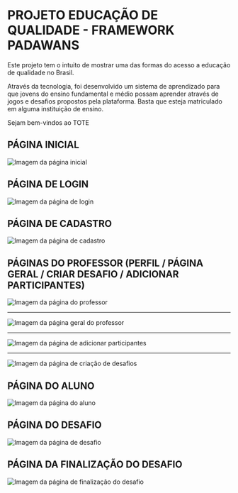 <h1> PROJETO EDUCAÇÃO DE QUALIDADE - FRAMEWORK PADAWANS </h1>


<p> Este projeto tem o intuito de mostrar uma das formas do acesso a educação de qualidade no Brasil.</p>
<p> Através da tecnologia, foi desenvolvido um sistema de aprendizado para que jovens do ensino fundamental e médio possam aprender através de jogos e
desafios propostos pela plataforma. Basta que esteja matriculado em alguma instituição de ensino.</p>
<p>Sejam bem-vindos ao TOTE</p>


## PÁGINA INICIAL

<img src="https://i.imgur.com/Fj8PzIF.png" alt="Imagem da página inicial">


## PÁGINA DE LOGIN

<img src="https://i.imgur.com/gktOyRw.png" alt="Imagem da página de login">

## PÁGINA DE CADASTRO

<img src="https://i.imgur.com/yZP4CQF.png" alt="Imagem da página de cadastro">

## PÁGINAS DO PROFESSOR (PERFIL / PÁGINA GERAL / CRIAR DESAFIO / ADICIONAR PARTICIPANTES)

<img src="https://i.imgur.com/b7xMPkF.png" alt="Imagem da página do professor">
<hr>
<img src="https://i.imgur.com/cmhRLPk.png" alt="Imagem da página geral do professor">
<hr>
<img src="https://i.imgur.com/pWp4gd2.png" alt="Imagem da página de adicionar participantes">
<hr>
<img src="https://i.imgur.com/KNBmX6B.png" alt="Imagem da página de criação de desafios">

## PÁGINA DO ALUNO

<img src="https://i.imgur.com/j7G0iJo.png" alt="Imagem da página do aluno">

## PÁGINA DO DESAFIO

<img src="https://i.imgur.com/1w5cB9K.png" alt="Imagem da página de desafio">

## PÁGINA DA FINALIZAÇÃO DO DESAFIO

<img src="https://i.imgur.com/oL81xaJ.png" alt="Imagem da página de finalização do desafio">
